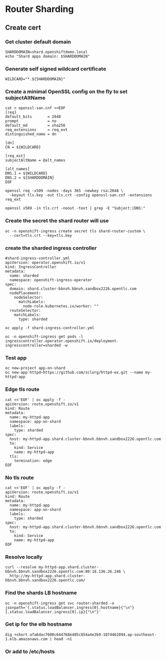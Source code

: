
# Router Sharding 

## Create cert
### Get cluster default domain

    SHARDDOMAIN=shard.openshiftdemo.local
    echo "Shard apps domain: $SHARDDOMAIN"

### Generate self signed wildcard certificate

    WILDCARD="*.${SHARDDOMAIN}"

### Create a minimal OpenSSL config on the fly to set subjectAltName
    cat > openssl-san.cnf <<EOF
    [req]
    default_bits       = 2048
    prompt             = no
    default_md         = sha256
    req_extensions     = req_ext
    distinguished_name = dn

    [dn]
    CN = ${WILDCARD}

    [req_ext]
    subjectAltName = @alt_names

    [alt_names]
    DNS.1 = ${WILDCARD}
    DNS.2 = ${SHARDDOMAIN}
    EOF

    openssl req -x509 -nodes -days 365 -newkey rsa:2048 \
      -keyout tls.key -out tls.crt -config openssl-san.cnf -extensions req_ext

    openssl x509 -in tls.crt -noout -text | grep -E "Subject:|DNS:"

### Create the secret the shard router will use

    oc -n openshift-ingress create secret tls shard-router-custom \
      --cert=tls.crt --key=tls.key

### create the sharded ingress controller

    #shard-ingress-controller.yml 
    apiVersion: operator.openshift.io/v1
    kind: IngressController
    metadata:
      name: sharded
      namespace: openshift-ingress-operator
    spec:
      domain: shard.cluster-bbnvh.bbnvh.sandbox2226.opentlc.com
      nodePlacement:
        nodeSelector:
          matchLabels:
            node-role.kubernetes.io/worker: ""
      routeSelector:
        matchLabels:
          type: sharded

    oc apply -f shard-ingress-controller.yml

    oc -n openshift-ingress get pods -l ingresscontroller.operator.openshift.io/deployment-ingresscontroller=sharded -w


### Test app 

    oc new-project app-on-shard
    oc new-app httpd~https://github.com/sclorg/httpd-ex.git --name my-httpd-app

### Edge tls route
    cat <<'EOF' | oc apply -f -
    apiVersion: route.openshift.io/v1
    kind: Route
    metadata:
      name: my-httpd-app
      namespace: app-on-shard
      labels:
        type: sharded            
    spec:
      host: my-httpd-app.shard.cluster-bbnvh.bbnvh.sandbox2226.opentlc.com
      to:
        kind: Service
        name: my-httpd-app
      tls:
        termination: edge
    EOF

### No tls route
    cat <<'EOF' | oc apply -f -
    apiVersion: route.openshift.io/v1
    kind: Route
    metadata:
      name: my-httpd-app
      namespace: app-on-shard
      labels:
        type: sharded            
    spec:
      host: my-httpd-app.shard.cluster-bbnvh.bbnvh.sandbox2226.opentlc.com
      to:
        kind: Service
        name: my-httpd-app
    EOF

### Resolve locally
    curl --resolve my-httpd-app.shard.cluster-bbnvh.bbnvh.sandbox2226.opentlc.com:80:18.136.26.246 \
      http://my-httpd-app.shard.cluster-bbnvh.bbnvh.sandbox2226.opentlc.com/

### Find the shards LB hostname
    oc -n openshift-ingress get svc router-sharded -o jsonpath='{.status.loadBalancer.ingress[0].hostname}{"\n"}{.status.loadBalancer.ingress[0].ip}{"\n"}'

### Get ip for the elb hostname
    dig +short afa6dac7608c644768e485c854a4e3b9-1074462894.ap-southeast-1.elb.amazonaws.com | head -n1

### Or add to /etc/hosts

